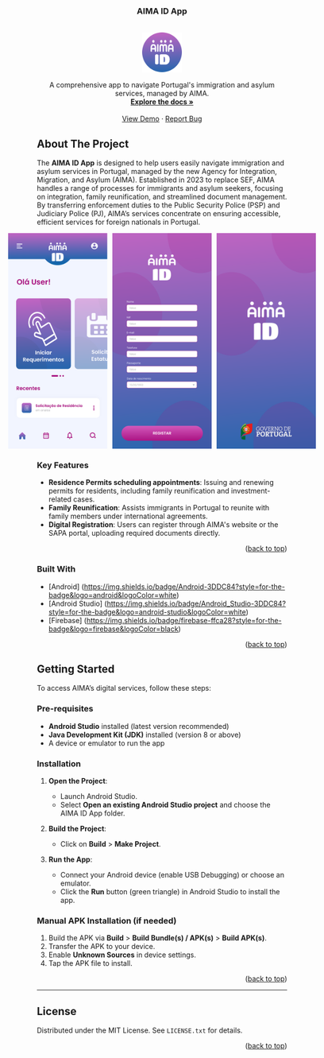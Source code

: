 <h3 align="center">AIMA ID App</h3>

<br />
<div align="center">
  <a href="https://github.com/pris_c/aima-id">
    <img src="assets/logo.svg" alt="Logo" width="80" height="80">
  </a>

  <p align="center">
    A comprehensive app to navigate Portugal's immigration and asylum services, managed by AIMA.
    <br />
    <a href="https://github.com/pris_c/aima-id-app"><strong>Explore the docs »</strong></a>
    <br />
    <br />
    <a href="https://github.com/pris_c/aima-id-app">View Demo</a>
    ·
    <a href="https://github.com/pris_c/aima-id-app/issues">Report Bug</a>
  </p>
</div>

## About The Project

The **AIMA ID App** is designed to help users easily navigate immigration and asylum services in Portugal, managed by the new Agency for Integration, Migration, and Asylum (AIMA). Established in 2023 to replace SEF, AIMA handles a range of processes for immigrants and asylum seekers, focusing on integration, family reunification, and streamlined document management. By transferring enforcement duties to the Public Security Police (PSP) and Judiciary Police (PJ), AIMA’s services concentrate on ensuring accessible, efficient services for foreign nationals in Portugal.

<div style="display: flex; justify-content: center;">
  <img src="assets/home.svg" alt="Tela 1" width="200" style="margin-right: 10px;">
  <img src="assets/register.svg" alt="Tela 2" width="200" style="margin-right: 10px;">
  <img src="assets/splash.svg" alt="Tela 3" width="200">
</div>


### Key Features

* **Residence Permits scheduling appointments**: Issuing and renewing permits for residents, including family reunification and investment-related cases.
* **Family Reunification**: Assists immigrants in Portugal to reunite with family members under international agreements.
* **Digital Registration**: Users can register through AIMA's website or the SAPA portal, uploading required documents directly.

<p align="right">(<a href="#readme-top">back to top</a>)</p>

### Built With
* [Android] (https://img.shields.io/badge/Android-3DDC84?style=for-the-badge&logo=android&logoColor=white)
* [Android Studio] (https://img.shields.io/badge/Android_Studio-3DDC84?style=for-the-badge&logo=android-studio&logoColor=white)
* [Firebase] (https://img.shields.io/badge/firebase-ffca28?style=for-the-badge&logo=firebase&logoColor=black)


<p align="right">(<a href="#readme-top">back to top</a>)</p>

## Getting Started

To access AIMA’s digital services, follow these steps:

### Pre-requisites

- **Android Studio** installed (latest version recommended)
- **Java Development Kit (JDK)** installed (version 8 or above)
- A device or emulator to run the app

### Installation

1. **Open the Project**:
    - Launch Android Studio.
    - Select **Open an existing Android Studio project** and choose the AIMA ID App folder.

2. **Build the Project**:
    - Click on **Build** > **Make Project**.

3. **Run the App**:
    - Connect your Android device (enable USB Debugging) or choose an emulator.
    - Click the **Run** button (green triangle) in Android Studio to install the app.

### Manual APK Installation (if needed)
1. Build the APK via **Build** > **Build Bundle(s) / APK(s)** > **Build APK(s)**.
2. Transfer the APK to your device.
3. Enable **Unknown Sources** in device settings.
4. Tap the APK file to install.


<p align="right">(<a href="#readme-top">back to top</a>)</p>

---



## License

Distributed under the MIT License. See `LICENSE.txt` for details.

<p align="right">(<a href="#readme-top">back to top</a>)</p>


